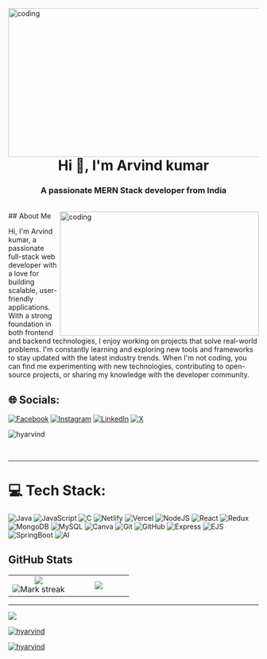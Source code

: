 <img align="right" alt="coding" width="1600" height="300" src="https://media.geeksforgeeks.org/wp-content/cdn-uploads/20220907174457/Cloud-Computing-vs-Web-Development.gif">
<h1 align="center">Hi 👋, I'm Arvind kumar</h1>
<h3 align="center">A passionate MERN Stack developer from India</h3> 

</p>
<br>
<img align="right" alt="coding" width="400"  height="250" src="https://cdn.dribbble.com/users/1162077/screenshots/3848914/programmer.gif">
## About Me

Hi, I'm Arvind kumar, a passionate full-stack web developer with a love for building scalable, user-friendly applications. With a strong foundation in both frontend and backend technologies, I enjoy working on projects that solve real-world problems. I'm constantly learning and exploring new tools and frameworks to stay updated with the latest industry trends. When I'm not coding, you can find me experimenting with new technologies, contributing to open-source projects, or sharing my knowledge with the developer community.

## 🌐 Socials:
[![Facebook](https://img.shields.io/badge/Facebook-%231877F2.svg?logo=Facebook&logoColor=white)](https://facebook.com/profile.php?id=100019226553513) [![Instagram](https://img.shields.io/badge/Instagram-%23E4405F.svg?logo=Instagram&logoColor=white)](https://instagram.com/hyarvind) [![LinkedIn](https://img.shields.io/badge/LinkedIn-%230077B5.svg?logo=linkedin&logoColor=white)](https://linkedin.com/in/arvind-kumar-1189bb263) [![X](https://img.shields.io/badge/X-black.svg?logo=X&logoColor=white)](https://x.com/erarvind_k)
<p align="left"> <img src="https://komarev.com/ghpvc/?username=hyarvindk&label=Profile%20views&color=0e75b6&style=flat" alt="hyarvind" /> </p>
<br>

---

# 💻 Tech Stack:
![Java](https://img.shields.io/badge/java-%23ED8B00.svg?style=for-the-badge&logo=openjdk&logoColor=white) ![JavaScript](https://img.shields.io/badge/javascript-%23323330.svg?style=for-the-badge&logo=javascript&logoColor=%23F7DF1E) ![C](https://img.shields.io/badge/c-%2300599C.svg?style=for-the-badge&logo=c&logoColor=white) ![Netlify](https://img.shields.io/badge/netlify-%23000000.svg?style=for-the-badge&logo=netlify&logoColor=#00C7B7) ![Vercel](https://img.shields.io/badge/vercel-%23000000.svg?style=for-the-badge&logo=vercel&logoColor=white) ![NodeJS](https://img.shields.io/badge/node.js-6DA55F?style=for-the-badge&logo=node.js&logoColor=white) ![React](https://img.shields.io/badge/react-%2320232a.svg?style=for-the-badge&logo=react&logoColor=%2361DAFB) ![Redux](https://img.shields.io/badge/redux-%23593d88.svg?style=for-the-badge&logo=redux&logoColor=white) ![MongoDB](https://img.shields.io/badge/MongoDB-%234ea94b.svg?style=for-the-badge&logo=mongodb&logoColor=white) ![MySQL](https://img.shields.io/badge/mysql-4479A1.svg?style=for-the-badge&logo=mysql&logoColor=white) ![Canva](https://img.shields.io/badge/Canva-%2300C4CC.svg?style=for-the-badge&logo=Canva&logoColor=white) ![Git](https://img.shields.io/badge/git-%23F05033.svg?style=for-the-badge&logo=git&logoColor=white) ![GitHub](https://img.shields.io/badge/github-%23121011.svg?style=for-the-badge&logo=github&logoColor=white) ![Express](https://img.shields.io/badge/express-%23404D59.svg?style=for-the-badge&logo=express&logoColor=white) ![EJS](https://img.shields.io/badge/ejs-%23E1D13D.svg?style=for-the-badge&logo=ejs&logoColor=black) ![SpringBoot](https://img.shields.io/badge/springboot-%236DB33F.svg?style=for-the-badge&logo=springboot&logoColor=white) ![AI](https://img.shields.io/badge/AI-%2300BFFF.svg?style=for-the-badge&logo=openai&logoColor=white)

## GitHub Stats

<table><tbody><tr border="none"><td width="50%" align="center">
<img align="center" src="https://readme-stats-fork-mauve.vercel.app/api/?username=hyarvind&theme=dark&show_icons=true&count_private=true"><br>
<img alt="Mark streak" src="https://github-readme-streak-stats-five-roan.vercel.app?user=hyarvind&theme=dark"></td><td width="50%" align="center">
<img align="center" src="https://readme-stats-fork-mauve.vercel.app/api/top-langs/?username=hyarvind&theme=dark&hide_border=false&no-bg=true&no-frame=true&langs_count=6"></td></tr></tbody></table>

---
[![](https://visitcount.itsvg.in/api?id=hyarvind&icon=3&color=10)](https://visitcount.itsvg.in)

<!-- Proudly created with GPRM ( https://gprm.itsvg.in ) -->

<p align="left"> <a href="https://github.com/ryo-ma/github-profile-trophy"><img src="https://github-profile-trophy.vercel.app/?username=hyarvind" alt="hyarvind" /></a> </p>

<p align="left"> <a href="https://twitter.com/erarvind_k" target="blank"><img src="https://img.shields.io/twitter/follow/erarvind_k?logo=twitter&style=for-the-badge" alt="hyarvind" /></a> </p>

